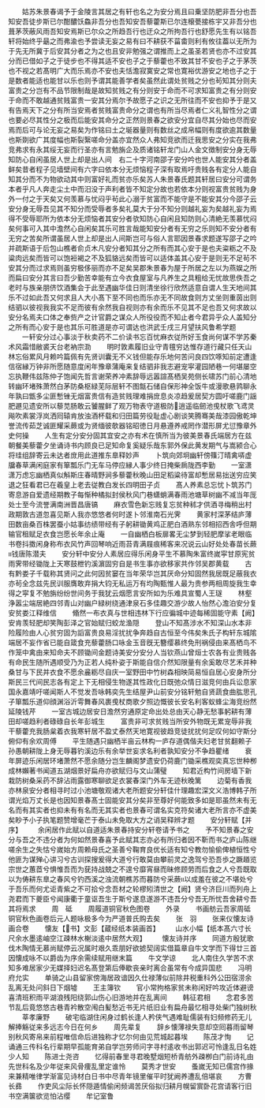 <!-- { "loadSidebar": true } -->
　　姑苏朱景春谒予于金陵言其居之有轩也名之为安分焉且曰乗坚防肥非吾分也吾知安吾徒步斯已尔酣醲饫鱻非吾分也吾知安吾藜藿斯已尔连榱甍接栋宇又非吾分也葺茅茨蔽风雨吾知安焉斯已尔众之所趋吾行也迂众之所拘吾行也舒愿先生有以铭吾轩将始终乎朂之而弗渝也予尝读无妄之易有曰不耕获不菑畬则利有攸往葢以无所为于先无所冀于后安其分者之为之也且安非勉强之谓推而上之虽圣若贤也亦不过安其分而已借如子之于徒步也不得其适不安也子之于藜藿也不致其甘不安也子之于茅茨也不视之若髙明广大而乐焉亦不安也夫恬澹寂寞安之常也寛裕优游安之地也子之于是数者能适也能甘以乐也则予谓其能善学者矣虽然此谓处贫贱之分也茍知其分则夫富贵之分岂有不品节限制哉是故知贫贱之有分则安于命而不可求知富贵之有分则安于命而不敢越通贫贱富贵一安其分焉尔予故愿子之识之无所往而不安也抑予于是又有告焉天下之分有所当安焉者贫贱富贵命分之谓也有所当尽焉者仁义礼智性分之谓也要必尽其性分之极而后能安其命分之正然则景春之欲安分宜自尽其分始也尽而安焉而后可与论无妄之易矣为作铭曰土之埏器量则有数丝之成帛幅则有度欲逾其数量也斯剟欲广其度幅也斯裂繄嗟命分盖亦宜然众人弗知竞欲而迁我思安之分实在我弗竞弗求有永其绥无妄而行圣亦有言勉旃企及质诸铭轩龙门山人金文徴制安分身无辱知防心自闲虽居人世上却是出人间　右二十字河南邵子安分吟也世人能安其分者盖鲜矣昔者程子见墙壁间有六字曰依本分无烦恼程子深有取焉吁贵贱各有定分人能自知其分而不为物欲动其中则富好礼而贫亦乐矣苏人朱景春氏题其轩居曰安分可谓务本者乎凡人奔走尘土中而汨没于声利者皆不知定分故也若依本分则视富贵贫贱为身外一付之于天矣又何羡慕与忧闷乎茍此心溺于贫富而不能守是不能安其分今邵子云安分身无辱吾见其不知分而受辱者多矣礼莫大于分不知分则越礼妄为矣越礼妄为焉得不受辱耶所为依本分无烦恼者其安分者欤知防心自闲且知防则心清絶无羡慕忧闷矣何事可入其中澹然心自闲矣其乐可胜言哉能知安分者有无穷之乐则知不安分者有无穷之苦矣所谓虽居人世上却是出人间斯岂可与俗人言耶因景春求题遂写邵子之吟并疏斯语于后包山樵者俞贞木凡安分者知其分之所有而其心安于是也夫粢粝之不及粱肉远矣而皆可以饱裋褐之不及狐貉远矣而皆可以适体盖其心安于是则无不足茍不安其分而过求焉则虽穷极侈丽而亦不足矣吴郡朱景春为屋于所居之左以为燕娱之所而扁曰安分其言曰吾少勤苦幸能有立今衣食屋室与凡养生之具粗给无忧故思佚吾之老时与族亲朋侪饮酒集会于此至遇幽华佳日则清坐徐行欣然适意自谓人生天地间其乐不过如此吾又何求且人大小髙下至不同也而乐亦无不同故食则方丈坐则重茵出则结驷以彼视我我实不足而彼有余然我自视则亦有余而乐不见其不足也吾又何求故以安分名焉夫口体之奉赀产之计官爵之谋众人所役役而不知止者今君异乎众人盖知分之所有而心安于是也其乐可胜道是亦可谓达也洪武壬戌三月望扶风鲁希学题
　　一轩安分过心事淡于秋卖药不二价读书忘百忧麻衣従所好玉食尚何谋不学苏秦术风霜惜敝裘天台老衲宗泐
　　明时敦素履旧业守青氊穷达惟存道行藏只任天山林忘俗累风月赖吟篇佩有先贤训囊无不义钱但能存乐地何苦问良四饮啄知前定遭逢信宿縁万钟非所愿随意度闲年豫章蒲庵来复结驷非我志避宠寜灌园陋巷一何堪屡空忘执鞭伟兹陈仲子饱闻先哲言谢荣养冲素辞辱远嚣諠髙栖吴苑侧长啸苏门前心清地转幽环堵殊萧然白茅防桑枢緑芜际层轩不图甔石储自保形神全饭牛或漫歌悬鹑聊永年孰曰甑多尘匪慙锉无烟富贵信有造贫贱理难捐庻息炎凉趋爰居契方圆吁嗟鹿门謡肥遯见遗安所以藜苋肠敢云饕腥鲜了观万物表守道极防逍遥临劒池曵杖歌飞鸢灵飚吹素裳浮岚洒囘辕肯放浊酒杯载和归田篇劳役耻虚心剧谈笑腾骞美哉漆园傲乾坤誉流传茹芝诚匪耀采蕨或为贤缅彼欹器铭昭徳日月悬遵养戒罔作潜形屏尤愆豫章外史何操
　　人生有定分安分固其宜安之亦有术在慎所当为彼美景春氏端居方在兹朝餐美藜藿夕坐诵诗书内顾良已足知命复奚疑乐哉东郭外保此黄发期气与嵩颍合心将珪组辞寄云未达者庻用此道推东臯释妙声
　　卜筑向郊坰幽轩傍篠汀晴禽哢虚牖春草满闲庭家有箪瓢乐门无车马停应縁人事少终日掩柴扄陇西李勤
　　一室潇潇万虑忘幽栖真似斛斯庄春晴野涧多藜藿秋晚山田足稻粱待富却慙居易拙送穷应笑退之狂看君已在羲皇上老去従教白发长四明田子贞
　　髙人养素总忘忧卜筑苏门寄息游自爱遗经期教子每惭种橘拟封侯秋风门巷蟏蛸满春雨池塘草树幽不减当年厐处士至今流誉满南洲晋昌唐镐
　　麻衣雪色新忘贱复忘贫种秫才供酒寻梅稍出村政期敦古道忽喜见斯人我亦悠悠者何时遂卜邻淮南石光霁
　　黄家村深茅结庐薄田数亩桑百株罢蚕小姑事纺绩带经有子躬耕锄黄鸡正肥白酒熟东邻相招西舎呼但期输官租赋足衣食岂愿长年余止庵
　　一自幽栖白板扉畧无尘梦到轻肥摩挲老眼临书卷抖擞闲身称布衣风竹声回琴响近雨苔青满屐痕稀客来况说云山好处处春苗长蕨钱唐陈潜夫
　　安分轩中安分人素居应得乐闲身平生不慕陶朱富终嵗寜甘原宪贫雨霁带经锄陇上天寒鼓枻钓溪濵固穷自是书生事亦欲移家共作邻吴郡黄载
　　古有黔娄子千载称其贤问之此何因贫窭在当年荣华岂其厌命分知固然我居既足蔽我衣亦茍全念兹先民训服膺敢弃捐大钧无私运万有均陶甄惟人最为贵参两相周旋我生幸得之寜复不勉旃纷纷世间务于我犹云烟愿言安所如为乐难具宣蜀人王璲
　　林壑浄嚣尘端居絶四邻青山对幽户緑树绕通津泉石多佳趣交游少故人怡然心澹泊安分复安贫娄江释维信
　　翛然一布衣真与世相违林下行应徧城中迹每稀固能守素【阙】安肯羡轻肥却笑陶彭泽之官始赋归蛟龙渔隠
　　登山不知髙涉水不知深山水本非险履险由人心贫穷固为謟富贵良易淫扰扰争奔趋自古恒至今伟矣朱氏子构轩东城隂端居不妄作省已能自箴食充藜藿肠口咏金玉音旣无簪缨慕终免刑祸侵由来髙栖鸟不作笼中禽由来知命夫不顾锄间金题诗美安分安分人当钦燕山曾烜士农各有业贵贱各有命民生随所遇顺受乃为正若人纯朴姿于斯能自信介然知限量有余奚敢尽艺禾并种桑甘与下民并衣食不愿余麄粝尽自庆一室野田中竹树森相映简易恒自居心安身所分斯民三代间民志各有定上下无相侵生物遂其性政化日既弛众情日滋竞何由兵讼息家国永嘉靖吁嗟闻斯人不觉发吾咏韩奕先生结屋尹山前安分铭轩勉自贤蔬食曲肱思孔子箪瓢乐道仰顔渊浴沂雩舞春风裹曵杖商歌夕照边慨彼长安名利客蚁蜂尘海竞纷然延陵钱芹
　　一室古城边居安日澹然穷通原定命出处总由天心静无愁事躬耕有薄田却嗟趋利者碌碌自长年彭城生
　　富贵非可求贫贱当所安外物既无累宠辱非我干藜藿充我肠枲着衣我寒轩居不盈丈泰然天地寛视彼趋竞徒扰扰何足叹何如守斯分俯仰有余欢周傅
　　平生随遇只幽栖半亩云林构一庐存道偶偕夫妇老甘贫翻赖子孙愚朝耕陇上身无辱暮钓溪边乐有余举世妄求名利者孰知安分不争趋瞿绪
　　衰年屏迹乐闲居环堵萧然不愿余随分岂生麟阁梦遗安仍荷鹿门锄采樵观奕真忘世种栁成林嬾著书闻道五湖烟景好扁舟亦欲赋归与文山蒲璧
　　知君近构竹间房墙下新栽防树桑采药不辞沾雨露御寒聊欲足衣裳春深门外车无迹秋晚篱
　　边菊有香我亦林泉安分者相寻时过小池塘敬观诸大老所题安分轩佳什理趣宏深文义浩博韩子所谓光焰万丈长是也因知景春髙士固能安其分矣非至尊好何能致多如是耶虽然未有无名而有其实者也抑未有有名而无其实者也景春可谓名实克符矣诸大老所言亦不虚美矣眇予小子执笔题赞增毫芒于泰山未免取大方之诮吴释辨才题
　　安分轩赋【并序】
　　余闲居作此赋以自道适朱景春持安分轩卷请予书之
　　予不知景春之安分与吾之不违分者为何如然景春喜予此赋其志亦必有所归者因不靳而书之庐山陈继嗟余生之失怙兮嵗始方周赖母氏之圣善兮鞠育良优长适有知兮教勿愉偷俾植恒性兮他匪为谋殚心讲习兮古训探搜爰得大道兮行敢莫由攀前灵之逸驾兮恐吾歩之蹶趥览宗世之蕙茝兮惧惟吾而为莸持战兢之不遑兮靡宵昼而昧修顾劳而后食之人兮吾既取以为俦耕东臯之春风兮钓西溪之浊流朝樵苏而暮防兮采蕨以成羞在彼之不堪处兮于吾乐而何尤讵青紫之不可拾兮念吾材之轮樛矧清世之【阙】贤兮济巨川而列舟上尧君而下夔臣兮闻康衢于童讴吾生于斯兮遂息遂游不违吾分兮吾无所忧吾舍耕兮吾其将焉求
　　周　砥
　　周履道铜官秋色图卷
　　外录
　　书画舫云吾家周砥铜官秋色画卷后元人题咏极多今为严道普氏购去矣
　　张　羽
　　张来仪懐友诗画合卷
　　懐友【书】文彭【蔵经纸本装画首】
　　山水小幅【纸本髙六寸长尺余水墨逺岫空江疎林水榭淡逺中居然大观】
　　懐友诗并序
　　同道方殷犹歌伐木陶情无慕尚赋停云况属时艰久乖朋好欲摅契阔实借篇章自牛文学而下得廿三首因懐成咏不以爵齿为序余需续赋用继末篇
　　牛文学谅
　　北人南住久学苦不求知多难居家少无媒择妇迟名髙登第后俸歇丧亲时离合虽常有今成异国悲
　　冯明府允实
　　单骑之山县留家傍海居政谙因久仕禄薄似前除井税重科外公田宿涝余乱离无处问斜日下烟墟
　　王主簿钦
　　官小常拘格家贫未称闲好吟攻近体避谤喜清班积雨平湖浪残阳绕郭山伤心旧游地并在乱离间
　　韩征君相
　　念君多苦节乱后竟悠悠古巷青衿散空闱白髪愁近书无片纸旧业有扁舟最忆相寻处柴门独树秋
　　莘孝廉野
　　破宅临湖住闲身过鹤长逢人矜侠气遇难耻儒装有妇频修药无儿解捧觞従来多远志今日在何乡
　　周先辈复
　　辞乡懐薄禄失意却空囘暮雨留琴别秋风寄帛来前程唯信命后进独称才忆尔何由见荒城起暮埃
　　陈茂才恂
　　记诵通三传科名行辈期早孤能育弟自学岂劳师问字寻村逺收书出郭迟可怜逢乱日名姓少人知
　　陈进士尧咨
　　忆得前春里寻君晚墅烟短桥青舫外疎栁白门前诗礼由先世科名及少年従来风骨痩乱里定谁怜
　　莫秀才世安
　　蚤嵗无知已儒宫作掾来兼精唯律学渐富见诗材白日书中尽青年镜里催平时犹阙养遭乱倍堪哀
　　方曹长彞
　　作吏风尘际长怀隠遁情偷闲频谒苦厌俗拟归耕月幌留賔卧花宫请客行旧书空满箧欲览怕沾缨
　　牟记室鲁
